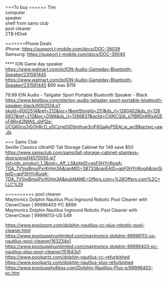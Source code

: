 
===To buy ======
Tire        
computer        
speaker         
shelf from sams club        
pool cleaner     
2TB HDisk       

        
        
        
=======Phone Deals     
iPhone: https://support.t-mobile.com/docs/DOC-39039   
Samsung: https://support.t-mobile.com/docs/DOC-39040    
    
    
    
    

****  ION Game day speaker      
https://www.walmart.com/ip/ION-Audio-Gameday-Bluetooth-Speaker/231591445  
https://www.walmart.com/ip/ION-Audio-Gameday-Bluetooth-Speaker/231591445   $69  was  $119

79.99 ION Audio - Tailgater Sport Portable Bluetooth Speaker - Black   https://www.bestbuy.com/site/ion-audio-tailgater-sport-portable-bluetooth-speaker-black/6002514.p?skuId=6002514&ref=212&loc=1&extStoreId=251&ds_rl=1260402&ds_rl=1266837&ref=212&loc=DWA&ds_rl=1266837&gclid=Cj0KCQiA_s7fBRDrARIsAGEvF8Rn42NMjS_shPQa-UCQ60cq2jGOhRcO_g5CzrjeDiDSmfrue3ciF6QaAvP5EALw_wcB&gclsrc=aw.ds    


        
 === Sams Club  
 Seville Classics UltraHD Tall Storage Cabinet   for 149 save $50
 https://www.samsclub.com/sams/tall-storage-cabinet-stainless-doors/prod14570055.ip?xid=plp_product_1_1&pid=_Aff_LS&siteID=qpF0HYnRugA-TDA_7V1nxBmsjPxrKjHm3A&ranMID=38733&ranEAID=qpF0HYnRugA&ranSiteID=qpF0HYnRugA-TDA_7V1nxBmsjPxrKjHm3A&pubNAME=Offers.com+%28Offers.com%2C+LLC%29
 
        


==========  pool cleaner    
Maytronics Dolphin Nautilus Plus Inground Robotic Pool Cleaner with CleverClean | 99996403-PC     $699     
Maytronics Dolphin Nautilus Inground Robotic Pool Cleaner with CleverClean | 99996113-US   549    
    
https://www.poolzoom.com/dolphin-nautilus-cc-plus-robotic-pool-cleaner.html         
https://www.poolsupplyunlimited.com/maytronics-dolphin-99996113-us-nautilus-pool-cleaner/163234p1       
https://www.poolsupplyunlimited.com/maytronics-dolphin-99996403-pc-nautilus-plus-pool-cleaner/151643p1      
https://www.poolpartz.com/dolphin-nautilus-cc-refurbished       
https://www.poolpartz.com/dolphin-nautilus-plus-refurbished     
https://www.poolsupply4less.com/Dolphin-Nautilus-Plus-p/99996403-pc.htm     
        
            
            
                    



